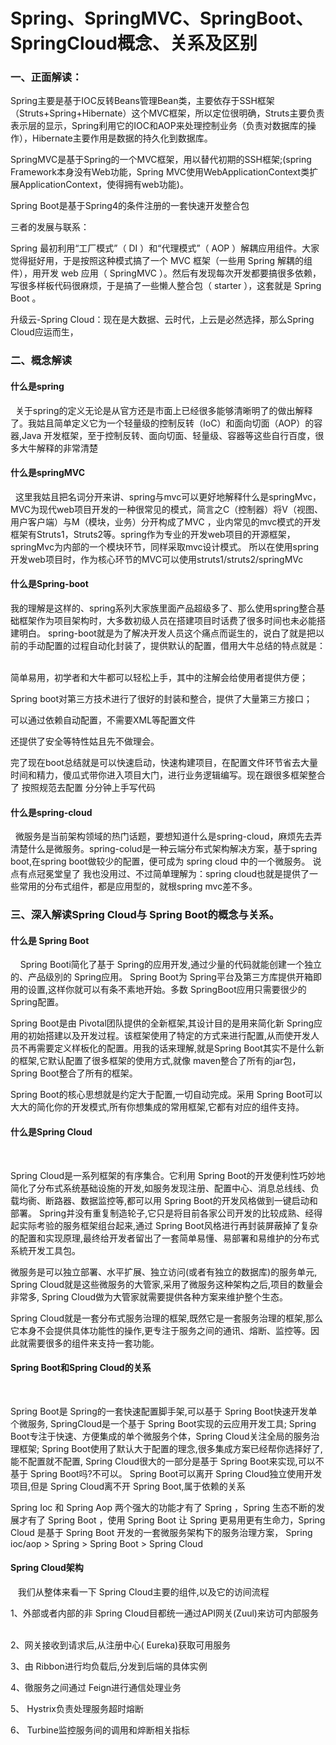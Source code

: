 # Spring、SpringMVC、SpringBoot、SpringCloud概念、关系及区别

### 一、正面解读：

Spring主要是基于IOC反转Beans管理Bean类，主要依存于SSH框架（Struts+Spring+Hibernate）这个MVC框架，所以定位很明确，Struts主要负责表示层的显示，Spring利用它的IOC和AOP来处理控制业务（负责对数据库的操作），Hibernate主要作用是数据的持久化到数据库。
  

SpringMVC是基于Spring的一个MVC框架，用以替代初期的SSH框架;(spring Framework本身没有Web功能，Spring MVC使用WebApplicationContext类扩展ApplicationContext，使得拥有web功能)。
  

Spring Boot是基于Spring4的条件注册的一套快速开发整合包


三者的发展与联系：
  

Spring 最初利用“工厂模式”（ DI ）和“代理模式”（ AOP ）解耦应用组件。大家觉得挺好用，于是按照这种模式搞了一个 MVC 框架（一些用 Spring 解耦的组件），用开发 web 应用（ SpringMVC ）。然后有发现每次开发都要搞很多依赖，写很多样板代码很麻烦，于是搞了一些懒人整合包（ starter ），这套就是 Spring Boot 。
 
  

升级云-Spring Cloud：现在是大数据、云时代，上云是必然选择，那么Spring Cloud应运而生，

### 二、概念解读

#### 什么是spring


  关于spring的定义无论是从官方还是市面上已经很多能够清晰明了的做出解释了。我姑且简单定义它为一个轻量级的控制反转（IoC）和面向切面（AOP）的容器,Java 开发框架，至于控制反转、面向切面、轻量级、容器等这些自行百度，很多大牛解释的非常清楚

#### 什么是springMVC


  这里我姑且把名词分开来讲、spring与mvc可以更好地解释什么是springMvc，MVC为现代web项目开发的一种很常见的模式，简言之C（控制器）将V（视图、用户客户端）与M（模块，业务）分开构成了MVC ，业内常见的mvc模式的开发框架有Struts1，Struts2等。spring作为专业的开发web项目的开源框架，springMvc为内部的一个模块环节，同样采取mvc设计模式。 所以在使用spring开发web项目时，作为核心环节的MVC可以使用struts1/struts2/springMVc


#### 什么是Spring-boot


我的理解是这样的、spring系列大家族里面产品超级多了、那么使用spring整合基础框架作为项目架构时，大多数初级人员在搭建项目时话费了很多时间也未必能搭建明白。 spring-boot就是为了解决开发人员这个痛点而诞生的，说白了就是把以前的手动配置的过程自动化封装了，提供默认的配置，借用大牛总结的特点就是：
   

简单易用，初学者和大牛都可以轻松上手，其中的注解会给使用者提供方便；
   

Spring boot对第三方技术进行了很好的封装和整合，提供了大量第三方接口；
   

可以通过依赖自动配置，不需要XML等配置文件
   

还提供了安全等特性姑且先不做理会。


完了现在boot总结就是可以快速启动，快速构建项目，在配置文件环节省去大量时间和精力，傻瓜式带你进入项目大门，进行业务逻辑编写。现在跟很多框架整合了 按照规范去配置 分分钟上手写代码



#### 什么是spring-cloud


  微服务是当前架构领域的热门话题，要想知道什么是spring-cloud，麻烦先去弄清楚什么是微服务。spring-colud是一种云端分布式架构解决方案，基于spring boot,在spring boot做较少的配置，便可成为 spring cloud 中的一个微服务。 说点有点冠冕堂皇了 我也没用过、不过简单理解为：spring cloud也就是提供了一些常用的分布式组件，都是应用型的，就根spring mvc差不多。

### 三、深入解读Spring Cloud与 Spring Boot的概念与关系。

#### 什么是 Spring Boot
    
Spring Booti简化了基于 Spring的应用开发,通过少量的代码就能创建一个独立的、产品级別的 Spring应用。 Spring Boot为 Spring平台及第三方库提供开箱即用的设置,这样你就可以有条不素地开始。多数 SpringBoot应用只需要很少的 Spring配置。
    

Spring Boot是由 Pivotal团队提供的全新框架,其设计目的是用来简化新 Spring应用的初始搭建以及开发过程。该框架使用了特定的方式来进行配置,从而使开发人员不再需要定义样板化的配置。用我的话来理解,就是Spring Boot其实不是什么新的框架,它默认配置了很多框架的使用方式,就像 maven整合了所有的jar包，Spring Boot整合了所有的框架。
    

Spring Boot的核心思想就是约定大于配置,一切自动完成。采用 Spring Boot可以大大的简化你的开发模式,所有你想集成的常用框架,它都有对应的组件支持。
    

#### 什么是Spring Cloud
    

Spring Cloud是一系列框架的有序集合。它利用 Spring Boot的开发便利性巧妙地简化了分布式系统基础设施的开发,如服务发现注册、配置中心、消息总线线、负载均衠、断路器、数据监控等,都可以用 Spring Boot的开发风格做到一键启动和部署。 Spring并没有重复制造轮子,它只是将目前各家公司开发的比较成熟、经得起实际考验的服务框架组台起来,通过 Spring Boot风格进行再封装屏蔽掉了复杂的配置和实现原理,最终给开发者留出了一套简单易懂、易部署和易维护的分布式系統开发工具包。
    

微服务是可以独立部署、水平扩展、独立访问(或者有独立的数据库)的服务单元, Spring Cloud就是这些微服务的大管家,采用了微服务这种架构之后,项目的数量会非常多, Spring Cloud做为大管家就需要提供各种方案来维护整个生态。
    

Spring Cloud就是一套分布式服务治理的框架,既然它是一套服务治理的框架,那么它本身不会提供具体功能性的操作,更专注于服务之间的通讯、熔断、监控等。因此就需要很多的组件来支持一套功能。
    

#### Spring Boot和Spring Cloud的关系
    

Spring Boot是 Spring的一套快速配置脚手架,可以基于 Spring Boot快速开发单个微服务, SpringCloud是一个基于 Spring Boot实现的云应用开发工具; Spring Boot专注于快速、方便集成的单个微服务个体，Spring Cloud关注全局的服务治理框架; Spring Boot使用了默认大于配置的理念,很多集成方案已经帮你选择好了,能不配置就不配置, Spring Cloud很大的一部分是基于 Spring Boot来实现,可以不基于 Spring Boot吗?不可以。 Spring Boot可以离开 Spring Cloud独立使用开发项目,但是 Spring Cloud离不开 Spring Boot,属于依赖的关系
  

Spring Ioc 和 Spring Aop 两个强大的功能才有了 Spring ，Spring 生态不断的发展才有了 Spring Boot ，使用 Spring Boot 让 Spring 更易用更有生命力，Spring Cloud 是基于 Spring Boot 开发的一套微服务架构下的服务治理方案， Spring ioc/aop > Spring > Spring Boot > Spring Cloud
 

#### Spring Cloud架构
  
我们从整体来看一下 Spring Cloud主要的组件,以及它的访间流程
  

1、外部或者内部的非 Spring Cloud目都统一通过API网关(Zuul)来访可内部服务
  

2、网关接收到请求后,从注册中心( Eureka)获取可用服务
 

3、由 Ribbon进行均负载后,分发到后端的具体实例
  

4、徹服务之间通过 Feign进行通信处理业务
  

5、 Hystrix负责处理服务超时熔断
  

6、 Turbine监控服务间的调用和焠断相关指标